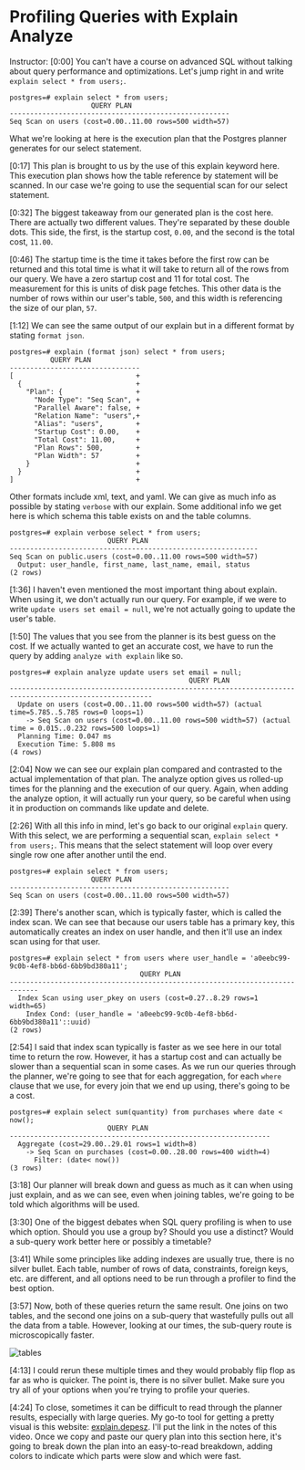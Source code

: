 # Profiling Queries with Explain Analyze

Instructor: [0:00] You can't have a course on advanced SQL without talking about query performance and optimizations. Let's jump right in and write `explain select * from users;`. 

```postgres
postgres=# explain select * from users;
                    QUERY PLAN
------------------------------------------------------
Seq Scan on users (cost=0.00..11.00 rows=500 width=57)
```

What we're looking at here is the execution plan that the Postgres planner generates for our select statement.

[0:17] This plan is brought to us by the use of this explain keyword here. This execution plan shows how the table reference by statement will be scanned. In our case we're going to use the sequential scan for our select statement.

[0:32] The biggest takeaway from our generated plan is the cost here. There are actually two different values. They're separated by these double dots. This side, the first, is the startup cost, `0.00`, and the second is the total cost, `11.00`.

[0:46] The startup time is the time it takes before the first row can be returned and this total time is what it will take to return all of the rows from our query. We have a zero startup cost and 11 for total cost. The measurement for this is units of disk page fetches. This other data is the number of rows within our user's table, `500`, and this width is referencing the size of our plan, `57`.

[1:12] We can see the same output of our explain but in a different format by stating `format json`. 

```postgres
postgres=# explain (format json) select * from users;
          QUERY PLAN
--------------------------------
[                              +
  {                            + 
    "Plan": {                  + 
      "Node Type": "Seq Scan", +
      "Parallel Aware": false, +
      "Relation Name": "users",+
      "Alias": "users",        +
      "Startup Cost": 0.00,    +
      "Total Cost": 11.00,     +
      "Plan Rows": 500,        +
      "Plan Width": 57         +
    }                          +
  }                            +
]                              + 
```

Other formats include xml, text, and yaml. We can give as much info as possible by stating `verbose` with our explain. Some additional info we get here is which schema this table exists on and the table columns.

```postgres
postgres=# explain verbose select * from users;
                        QUERY PLAN
-------------------------------------------------------------
Seq Scan on public.users (cost=0.00..11.00 rows=500 width=57)
  Output: user_handle, first_name, last_name, email, status
(2 rows)
```

[1:36] I haven't even mentioned the most important thing about explain. When using it, we don't actually run our query. For example, if we were to write `update users set email = null`, we're not actually going to update the user's table.

[1:50] The values that you see from the planner is its best guess on the cost. If we actually wanted to get an accurate cost, we have to run the query by adding `analyze with explain` like so.

```postgres
postgres=# explain analyze update users set email = null;
                                            QUERY PLAN
---------------------------------------------------------------------------------------------------------
  Update on users (cost=0.00..11.00 rows=500 width=57) (actual time=5.785..5.785 rows=0 loops=1)
    -> Seq Scan on users (cost=0.00..11.00 rows=500 width=57) (actual time = 0.015..0.232 rows=500 loops=1)
  Planning Time: 0.047 ms
  Execution Time: 5.808 ms
(4 rows)
```

[2:04] Now we can see our explain plan compared and contrasted to the actual implementation of that plan. The analyze option gives us rolled-up times for the planning and the execution of our query. Again, when adding the analyze option, it will actually run your query, so be careful when using it in production on commands like update and delete.

[2:26] With all this info in mind, let's go back to our original `explain` query. With this select, we are performing a sequential scan, `explain select * from users;`. This means that the select statement will loop over every single row one after another until the end.

```postgres
postgres=# explain select * from users;
                    QUERY PLAN
------------------------------------------------------
Seq Scan on users (cost=0.00..11.00 rows=500 width=57)
```

[2:39] There's another scan, which is typically faster, which is called the index scan. We can see that because our users table has a primary key, this automatically creates an index on user handle, and then it'll use an index scan using for that user.

```postgres
postgres=# explain select * from users where user_handle = 'a0eebc99-9c0b-4ef8-bb6d-6bb9bd380a11';
                                QUERY PLAN
-----------------------------------------------------------------------------
  Index Scan using user_pkey on users (cost=0.27..8.29 rows=1 width=65)
    Index Cond: (user_handle = 'a0eebc99-9c0b-4ef8-bb6d-6bb9bd380a11'::uuid)
(2 rows)
```

[2:54] I said that index scan typically is faster as we see here in our total time to return the row. However, it has a startup cost and can actually be slower than a sequential scan in some cases. As we run our queries through the planner, we're going to see that for each aggregation, for each `where` clause that we use, for every join that we end up using, there's going to be a cost.

```postgres
postgres=# explain select sum(quantity) from purchases where date < now();
                        QUERY PLAN
----------------------------------------------------------------
  Aggregate (cost=29.00..29.01 rows=1 width=8)
    -> Seq Scan on purchases (cost=0.00..28.00 rows=400 width=4)
      Filter: (date< now())
(3 rows)
```

[3:18] Our planner will break down and guess as much as it can when using just explain, and as we can see, even when joining tables, we're going to be told which algorithms will be used.

[3:30] One of the biggest debates when SQL query profiling is when to use which option. Should you use a group by? Should you use a distinct? Would a sub-query work better here or possibly a timetable?

[3:41] While some principles like adding indexes are usually true, there is no silver bullet. Each table, number of rows of data, constraints, foreign keys, etc. are different, and all options need to be run through a profiler to find the best option.

[3:57] Now, both of these queries return the same result. One joins on two tables, and the second one joins on a sub-query that wastefully pulls out all the data from a table. However, looking at our times, the sub-query route is microscopically faster.

![tables](https://res.cloudinary.com/dg3gyk0gu/image/upload/v1589220586/transcript-images/postgresql-profiling-queries-with-explain-analyze-comparing-tables.jpg)

[4:13] I could rerun these multiple times and they would probably flip flop as far as who is quicker. The point is, there is no silver bullet. Make sure you try all of your options when you're trying to profile your queries.

[4:24] To close, sometimes it can be difficult to read through the planner results, especially with large queries. My go-to tool for getting a pretty visual is this website: [explain.depesz](https://explain.depesz.com/). I'll put the link in the notes of this video. Once we copy and paste our query plan into this section here, it's going to break down the plan into an easy-to-read breakdown, adding colors to indicate which parts were slow and which were fast.
